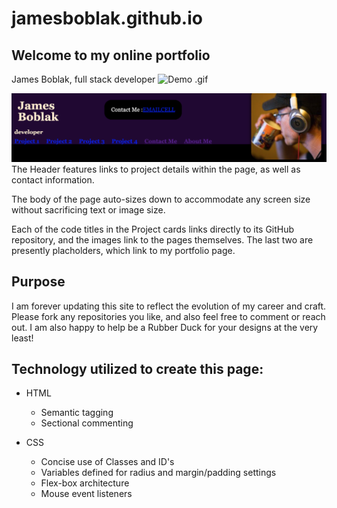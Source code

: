 # jamesboblak.github.io
## Welcome to my online portfolio

James Boblak, full stack developer
![Demo .gif](./images/James-Boblak-Bio_gif3.gif)
<!-- Header image -->
![James Boblak, full stack developer](./images/JamesBoblak_header.png)
The Header features links to project details within the page, as well as contact information.

<!-- Body information -->
The body of the page auto-sizes down to accommodate any screen size without sacrificing text or image size.

<!-- Card information -->
Each of the code titles in the Project cards links directly to its GitHub repository, and the images link to the pages themselves.  The last two are presently placholders, which link to my portfolio page.

<!-- Statement of purpose -->
## Purpose
I am forever updating this site to reflect the evolution of my career and craft.  Please fork any repositories you like, and also feel free to comment or reach out.  I am also happy to help be a Rubber Duck for your designs at the very least!

## Technology utilized to create this page:
<!-- HTML Pionts -->
* HTML
    * Semantic tagging
    * Sectional commenting

    <!-- CSS Points -->
* CSS
    * Concise use of Classes and ID's
    * Variables defined for radius and margin/padding settings
    * Flex-box architecture
    * Mouse event listeners